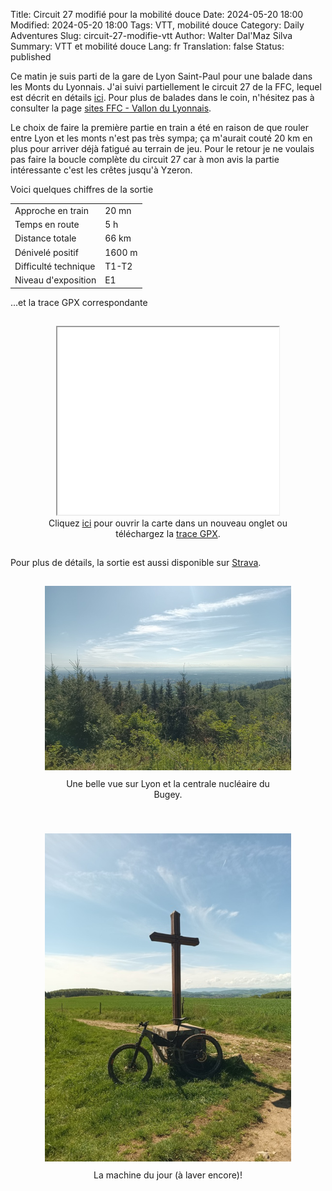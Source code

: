 Title:       Circuit 27 modifié pour la mobilité douce
Date:        2024-05-20 18:00
Modified:    2024-05-20 18:00
Tags:        VTT, mobilité douce
Category:    Daily Adventures
Slug:        circuit-27-modifie-vtt
Author:      Walter Dal'Maz Silva
Summary:     VTT et mobilité douce
Lang:        fr
Translation: false
Status:      published

Ce matin je suis parti de la gare de Lyon Saint-Paul pour une balade dans les Monts du Lyonnais. J'ai suivi partiellement le circuit 27 de la FFC, lequel est décrit en détails [ici](https://www.val-vtt.fr/uploads/ZoneActivite/id34/fiche%20circuit%2027.pdf). Pour plus de balades dans le coin, n'hésitez pas à consulter la page [sites FFC - Vallon du Lyonnais](https://sitesvtt.ffc.fr/sites/vallon-du-lyonnais-2/?cn-reloaded=1).

Le choix de faire la première partie en train a été en raison de que rouler entre Lyon et les monts n'est pas très sympa; ça m'aurait couté 20 km en plus pour arriver déjà fatigué au terrain de jeu. Pour le retour je ne voulais pas faire la boucle complète du circuit 27 car à mon avis la partie intéressante c'est les crêtes jusqu'à Yzeron.

Voici quelques chiffres de la sortie

<div align="center">
<table>
<tr><td>Approche en train   </td><td>20 mn</td></tr>
<tr><td>Temps en route      </td><td>5 h</td></tr>
<tr><td>Distance totale     </td><td>66 km</td></tr>
<tr><td>Dénivelé positif    </td><td>1600 m</td></tr>
<tr><td>Difficulté technique</td><td>T1-T2</td></tr>
<tr><td>Niveau d'exposition </td><td>E1</td></tr>
</table>
</div>

...et la trace GPX correspondante

<figure align="center" style="padding: 15px;">
    <iframe 
        src   = "media/2024-05-20-VTT-Monts-du-Lyonnais"
        width = "90%"
        height= "300px"
        title = "Adventure Track"
        >
    </iframe>
    <figcaption>
    Cliquez <a href="media/2024-05-20-VTT-Monts-du-Lyonnais" target="_blank">ici</a> pour ouvrir la carte dans un nouveau onglet ou téléchargez la <a href="media/2024-05-20-VTT-Monts-du-Lyonnais/track.gpx" target="_blank">trace GPX</a>.
    </figcaption>
</figure>

Pour plus de détails, la sortie est aussi disponible sur [Strava](https://www.strava.com/activities/11454548964).

<figure align="center" style="padding: 15px;">
<img src="media/2024-05-20-VTT-Monts-du-Lyonnais/IMG_20240520_100458_721-by-6.jpg" alt="" width="500px" />
<figcaption style="padding: 10px;">Une belle vue sur Lyon et la centrale nucléaire du Bugey.</figcaption>
</figure>

<figure align="center" style="padding: 15px;">
<img src="media/2024-05-20-VTT-Monts-du-Lyonnais/IMG_20240520_110519_776-by-6.jpg" alt="" width="500px" />
<figcaption style="padding: 10px;">La machine du jour (à laver encore)!</figcaption>
</figure>
